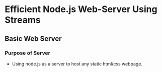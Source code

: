 # Efficient Node.js Web-Server Using Streams

## Basic Web Server

### Purpose of Server

* Using node.js as a server to host any static html/css webpage.
